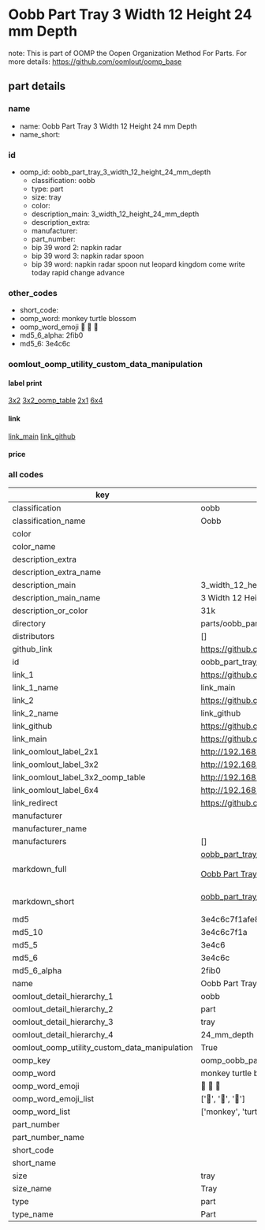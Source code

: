 # Oobb Part Tray 3 Width 12 Height 24 mm Depth  

note: This is part of OOMP the Oopen Organization Method For Parts. For more details: https://github.com/oomlout/oomp_base

##  part details
  







### name
* name: Oobb Part Tray 3 Width 12 Height 24 mm Depth
* name_short: 
### id
* oomp_id: oobb_part_tray_3_width_12_height_24_mm_depth
  * classification: oobb
  * type: part
  * size: tray
  * color: 
  * description_main: 3_width_12_height_24_mm_depth
  * description_extra: 
  * manufacturer: 
  * part_number: 
  * bip 39 word 2: napkin radar
  * bip 39 word 3: napkin radar spoon
  * bip 39 word: napkin radar spoon nut leopard kingdom come write today rapid change advance

### other_codes
* short_code: 
* oomp_word: monkey turtle blossom
* oomp_word_emoji :monkey: :turtle: :blossom:
* md5_6_alpha: 2fib0
* md5_6: 3e4c6c






### oomlout_oomp_utility_custom_data_manipulation
#### label print
[3x2](http://192.168.1.245:1112/?label=oomp%202fib0)
[3x2_oomp_table](http://192.168.1.108:1112/?label=oomp%202fib0)
[2x1](http://192.168.1.242:1112/?label=oomp%202fib0)
[6x4](http://192.168.1.55:1112/?label=oomp%202fib0)    

#### link

[link_main](https://github.com/oomlout/oomlout_oomp_version_1_messy/tree/main/parts/oobb_part_tray_3_width_12_height_24_mm_depth) [link_github](https://github.com/oomlout/oomlout_oomp_version_1_messy/tree/main/parts/oobb_part_tray_3_width_12_height_24_mm_depth)                             

#### price







### all codes 
| key | value |  
| --- | --- |  
| classification | oobb |  
| classification_name | Oobb |  
| color |  |  
| color_name |  |  
| description_extra |  |  
| description_extra_name |  |  
| description_main | 3_width_12_height_24_mm_depth |  
| description_main_name | 3 Width 12 Height 24 mm Depth |  
| description_or_color | 31k |  
| directory | parts/oobb_part_tray_3_width_12_height_24_mm_depth |  
| distributors | [] |  
| github_link | https://github.com/oomlout/oomlout_oomp_part_src/tree/main/parts/oobb_part_tray_3_width_12_height_24_mm_depth |  
| id | oobb_part_tray_3_width_12_height_24_mm_depth |  
| link_1 | https://github.com/oomlout/oomlout_oomp_version_1_messy/tree/main/parts/oobb_part_tray_3_width_12_height_24_mm_depth |  
| link_1_name | link_main |  
| link_2 | https://github.com/oomlout/oomlout_oomp_version_1_messy/tree/main/parts/oobb_part_tray_3_width_12_height_24_mm_depth |  
| link_2_name | link_github |  
| link_github | https://github.com/oomlout/oomlout_oomp_version_1_messy/tree/main/parts/oobb_part_tray_3_width_12_height_24_mm_depth |  
| link_main | https://github.com/oomlout/oomlout_oomp_version_1_messy/tree/main/parts/oobb_part_tray_3_width_12_height_24_mm_depth |  
| link_oomlout_label_2x1 | http://192.168.1.242:1112/?label=oomp%202fib0 |  
| link_oomlout_label_3x2 | http://192.168.1.245:1112/?label=oomp%202fib0 |  
| link_oomlout_label_3x2_oomp_table | http://192.168.1.108:1112/?label=oomp%202fib0 |  
| link_oomlout_label_6x4 | http://192.168.1.55:1112/?label=oomp%202fib0 |  
| link_redirect | https://github.com/oomlout/oomlout_oomp_version_1_messy/tree/main/parts/oobb_part_tray_3_width_12_height_24_mm_depth |  
| manufacturer |  |  
| manufacturer_name |  |  
| manufacturers | [] |  
| markdown_full | [oobb_part_tray_3_width_12_height_24_mm_depth](none)<br>[](none)<br>[Oobb Part Tray 3 Width 12 Height 24 Mm Depth](none)<br><br> |  
| markdown_short | [oobb_part_tray_3_width_12_height_24_mm_depth](none)<br><br> |  
| md5 | 3e4c6c7f1afe85c1eac0297ba52c2c97 |  
| md5_10 | 3e4c6c7f1a |  
| md5_5 | 3e4c6 |  
| md5_6 | 3e4c6c |  
| md5_6_alpha | 2fib0 |  
| name | Oobb Part Tray 3 Width 12 Height 24 mm Depth |  
| oomlout_detail_hierarchy_1 | oobb |  
| oomlout_detail_hierarchy_2 | part |  
| oomlout_detail_hierarchy_3 | tray |  
| oomlout_detail_hierarchy_4 | 24_mm_depth |  
| oomlout_oomp_utility_custom_data_manipulation | True |  
| oomp_key | oomp_oobb_part_tray_3_width_12_height_24_mm_depth |  
| oomp_word | monkey turtle blossom |  
| oomp_word_emoji | :monkey: :turtle: :blossom: |  
| oomp_word_emoji_list | [':monkey:', ':turtle:', ':blossom:'] |  
| oomp_word_list | ['monkey', 'turtle', 'blossom'] |  
| part_number |  |  
| part_number_name |  |  
| short_code |  |  
| short_name |  |  
| size | tray |  
| size_name | Tray |  
| type | part |  
| type_name | Part |  
